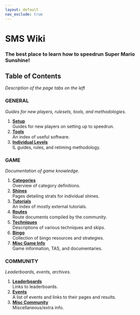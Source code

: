```yaml
---
layout: default
nav_exclude: true
---
```

# SMS Wiki

### The best place to learn how to speedrun Super Mario Sunshine!  

## Table of Contents
*Description of the page tabs on the left*  

### **GENERAL**  
*Guides for new players, rulesets, tools, and methodologies.*  

1. **[Setup](https://smscommunity.github.io/sms-guide/setup)**  
Guides for new players on setting up to speedrun.
2. **[Tools](https://smscommunity.github.io/sms-guide/tools)**  
An index of useful software.
3. **[Individual Levels](https://smscommunity.github.io/sms-guide/il)**  
IL guides, rules, and retiming methodology.

### **GAME**  
*Documentation of game knowledge.* 

1. **[Categories](https://smscommunity.github.io/sms-guide/categories/)**  
Overview of category definitions.
2. **[Shines](https://smscommunity.github.io/sms-guide/shines/)**  
Pages detailing strats for individual shines.
3. **[Tutorials](https://smscommunity.github.io/sms-guide/tutorials/)**  
An index of mostly external tutorials.
4. **[Routes](https://smscommunity.github.io/sms-guide/routes/)**  
Route documents compiled by the community.
5. **[Techniques](https://smscommunity.github.io/sms-guide/techniques/)**  
Descriptions of various techniques and skips.
6. **[Bingo](https://smscommunity.github.io/sms-guide/bingo/)**  
Collection of bingo resources and strategies.
7. **[Misc Game Info](https://smscommunity.github.io/sms-guide/game/misc/)**  
Game information, TAS, and documentaries.

### **COMMUNITY**  
*Leaderboards, events, archives.* 

1. **[Leaderboards](https://smscommunity.github.io/sms-guide/community/leaderboards/)**  
Links to leaderboards.
2. **[Events](https://smscommunity.github.io/sms-guide/community/events/)**  
A list of events and links to their pages and results.
3. **[Misc Community](https://smscommunity.github.io/sms-guide/community/misc/)**  
Miscellaneous/extra info.
